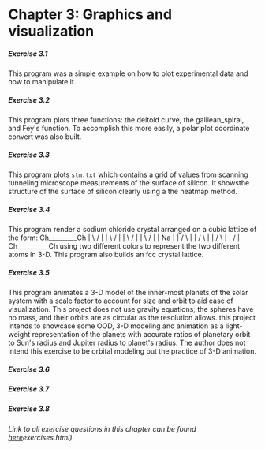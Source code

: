 # Chapter 3: Graphics and visualization

##### Exercise 3.1
This program was a simple example on how to plot experimental data
and how to manipulate it.
##### Exercise 3.2
This program plots three functions: the deltoid curve, the galilean_spiral, 
and Fey's function. To accomplish this more easily, a polar plot coordinate
convert was also built.
##### Exercise 3.3
This program plots `stm.txt` which contains a grid of values from scanning tunneling
microscope measurements of the surface of silicon. It showsthe structure of the surface
of silicon clearly using a the heatmap method.
##### Exercise 3.4
This program render a sodium chloride crystal arranged on a cubic lattice of the form:
Ch_________Ch
| \       / |
|  \     /  |
|   \   /   |
|    \ /    |
|     Na    | 
|    /  \   |
|   /    \  |
|  /      \ |
| /        \|
Ch__________Ch
using two different colors to represent the two different atoms in 3-D.
This program also builds an fcc crystal lattice. 
##### Exercise 3.5
This program animates a 3-D model of the inner-most planets of the solar system 
with a scale factor to account for size and orbit to aid ease of visualization. This project does not use gravity equations; the spheres have no mass, and their orbits are as circular as the resolution allows. this project intends to showcase some OOD, 3-D modeling and animation as a light-weight representation of the planets with accurate ratios of planetary orbit to Sun's radius and Jupiter radius to planet's radius. The author does not intend this exercise to be orbital modeling but the practice of 3-D animation.
##### Exercise 3.6
##### Exercise 3.7
##### Exercise 3.8

###### Link to all exercise questions in this chapter can be found [here](http://www-personal.umich.edu/~mejn/cp/exercises.html)exercises.html)